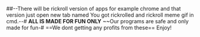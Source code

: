 ##--There will be rickroll version of apps for example chrome and that version just open new tab named You got rickrolled and rickroll meme gif in cmd.--#
**ALL IS MADE FOR FUN ONLY**
~~Our programs are safe and only made for fun-#
==We dont getting any profits from these==
Enjoy!
